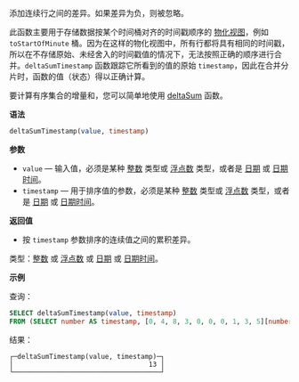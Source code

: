 添加连续行之间的差异。如果差异为负，则被忽略。

此函数主要用于存储数据按某个时间桶对齐的时间戳顺序的 [物化视图](/sql-reference/statements/create/view#materialized-view)，例如 `toStartOfMinute` 桶。因为在这样的物化视图中，所有行都将具有相同的时间戳，所以在不存储原始、未经舍入的时间戳值的情况下，无法按照正确的顺序进行合并。`deltaSumTimestamp` 函数跟踪它所看到的值的原始 `timestamp`，因此在合并分片时，函数的值（状态）得以正确计算。

要计算有序集合的增量和，您可以简单地使用 [deltaSum](/sql-reference/aggregate-functions/reference/deltasum) 函数。

**语法**

```sql
deltaSumTimestamp(value, timestamp)
```

**参数**

- `value` — 输入值，必须是某种 [整数](../../data-types/int-uint.md) 类型或 [浮点数](../../data-types/float.md) 类型，或者是 [日期](../../data-types/date.md) 或 [日期时间](../../data-types/datetime.md)。
- `timestamp` — 用于排序值的参数，必须是某种 [整数](../../data-types/int-uint.md) 类型或 [浮点数](../../data-types/float.md) 类型，或者是 [日期](../../data-types/date.md) 或 [日期时间](../../data-types/datetime.md)。

**返回值**

- 按 `timestamp` 参数排序的连续值之间的累积差异。

类型：[整数](../../data-types/int-uint.md) 或 [浮点数](../../data-types/float.md) 或 [日期](../../data-types/date.md) 或 [日期时间](../../data-types/datetime.md)。

**示例**

查询：

```sql
SELECT deltaSumTimestamp(value, timestamp)
FROM (SELECT number AS timestamp, [0, 4, 8, 3, 0, 0, 0, 1, 3, 5][number] AS value FROM numbers(1, 10));
```

结果：

```text
┌─deltaSumTimestamp(value, timestamp)─┐
│                                  13 │
└─────────────────────────────────────┘
```
